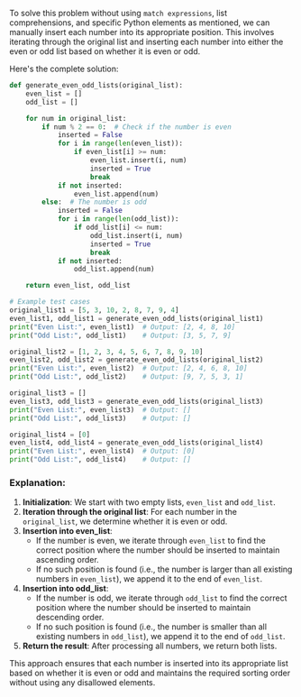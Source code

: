 To solve this problem without using `match expressions`, list comprehensions, and specific Python elements as mentioned, we can manually insert each number into its appropriate position. This involves iterating through the original list and inserting each number into either the even or odd list based on whether it is even or odd.

Here's the complete solution:

```python
def generate_even_odd_lists(original_list):
    even_list = []
    odd_list = []

    for num in original_list:
        if num % 2 == 0:  # Check if the number is even
            inserted = False
            for i in range(len(even_list)):
                if even_list[i] >= num:
                    even_list.insert(i, num)
                    inserted = True
                    break
            if not inserted:
                even_list.append(num)
        else:  # The number is odd
            inserted = False
            for i in range(len(odd_list)):
                if odd_list[i] <= num:
                    odd_list.insert(i, num)
                    inserted = True
                    break
            if not inserted:
                odd_list.append(num)

    return even_list, odd_list

# Example test cases
original_list1 = [5, 3, 10, 2, 8, 7, 9, 4]
even_list1, odd_list1 = generate_even_odd_lists(original_list1)
print("Even List:", even_list1)  # Output: [2, 4, 8, 10]
print("Odd List:", odd_list1)    # Output: [3, 5, 7, 9]

original_list2 = [1, 2, 3, 4, 5, 6, 7, 8, 9, 10]
even_list2, odd_list2 = generate_even_odd_lists(original_list2)
print("Even List:", even_list2)  # Output: [2, 4, 6, 8, 10]
print("Odd List:", odd_list2)    # Output: [9, 7, 5, 3, 1]

original_list3 = []
even_list3, odd_list3 = generate_even_odd_lists(original_list3)
print("Even List:", even_list3)  # Output: []
print("Odd List:", odd_list3)    # Output: []

original_list4 = [0]
even_list4, odd_list4 = generate_even_odd_lists(original_list4)
print("Even List:", even_list4)  # Output: [0]
print("Odd List:", odd_list4)    # Output: []
```

### Explanation:
1. **Initialization**: We start with two empty lists, `even_list` and `odd_list`.
2. **Iteration through the original list**: For each number in the `original_list`, we determine whether it is even or odd.
3. **Insertion into even_list**:
   - If the number is even, we iterate through `even_list` to find the correct position where the number should be inserted to maintain ascending order.
   - If no such position is found (i.e., the number is larger than all existing numbers in `even_list`), we append it to the end of `even_list`.
4. **Insertion into odd_list**:
   - If the number is odd, we iterate through `odd_list` to find the correct position where the number should be inserted to maintain descending order.
   - If no such position is found (i.e., the number is smaller than all existing numbers in `odd_list`), we append it to the end of `odd_list`.
5. **Return the result**: After processing all numbers, we return both lists.

This approach ensures that each number is inserted into its appropriate list based on whether it is even or odd and maintains the required sorting order without using any disallowed elements.